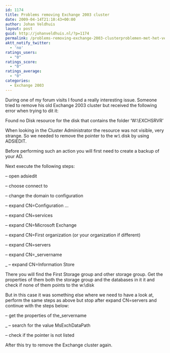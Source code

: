 ```yaml
---
id: 1174
title: Problems removing Exchange 2003 cluster
date: 2009-04-14T21:10:43+00:00
author: Johan Veldhuis
layout: post
guid: http://johanveldhuis.nl/?p=1174
permalink: /problems-removing-exchange-2003-clusterproblemen-met-het-verwijderen-van-een-exchange-2003-cluster/
aktt_notify_twitter:
  - 'no'
ratings_users:
  - "0"
ratings_score:
  - "0"
ratings_average:
  - "0"
categories:
  - Exchange 2003
---
```

During one of my forum visits I found a really interesting issue. Someone tried to remove his old Exchange 2003 cluster but received the following error when trying to dit it:

Found no Disk resource for the disk that contains the folder &#8216;W:\EXCHSRVR&#8217;

When looking in the Cluster Administrator the resource was not visible, very strange. So we needed to remove the pointer to the w:\ disk by using ADSIEDIT.

Before performing such an action you will first need to create a backup of your AD.

Next execute the following steps:

&#8211; open adsiedit
  
&#8211; choose connect to
  
&#8211; change the domain to configuration
  
&#8211; expand CN=Configuration &#8230;
  
&#8211; expand CN=services
  
&#8211; expand CN=Microsoft Exchange
  
&#8211; expand CN=First organization (or your organization if different)
  
&#8211; expand CN=servers
  
&#8211; expand CN=_servername
  
_ &#8211; expand CN=Information Store

There you will find the First Storage group and other storage group. Get the properties of them both the storage group and the databases in it it and check if none of them points to the w:\disk
  
But in this case it was something else where we need to have a look at, perform the same steps as above but stop after expand CN=servers and continue with the steps below:

&#8211; get the properties of the_servername
  
_ &#8211; search for the value MsExchDataPath
  
&#8211; check if the pointer is not listed

After this try to remove the Exchange cluster again.